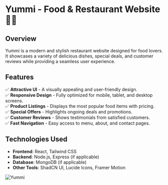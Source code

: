 # Yummi - Food & Restaurant Website 🍔🍕

## Overview
Yummi is a modern and stylish restaurant website designed for food lovers. It showcases a variety of delicious dishes, special deals, and customer reviews while providing a seamless user experience. 

## Features
✅ **Attractive UI** - A visually appealing and user-friendly design.  
✅ **Responsive Design** - Fully optimized for mobile, tablet, and desktop screens.  
✅ **Product Listings** - Displays the most popular food items with pricing.  
✅ **Special Offers** - Highlights ongoing deals and promotions.  
✅ **Customer Reviews** - Shows testimonials from satisfied customers.  
✅ **Fast Navigation** - Easy access to menu, about, and contact pages.  

## Technologies Used
- **Frontend**: React, Tailwind CSS  
- **Backend**: Node.js, Express (if applicable)  
- **Database**: MongoDB (if applicable)  
- **Other Tools**: ShadCN UI, Lucide Icons, Framer Motion  

![Yummi](https://github.com/user-attachments/assets/e6712509-4c3e-470a-b15f-976ea1a81de7)
